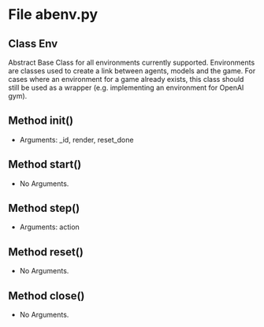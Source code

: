 # File abenv.py

## Class Env

Abstract Base Class for all environments currently supported.
Environments are classes used to create a link between agents, models and
the game. For cases where an environment for a game already exists, this class
should still be used as a wrapper (e.g. implementing an environment for OpenAI gym).

## Method __init__()

- Arguments: _id, render, reset_done

## Method start()

- No Arguments.

## Method step()

- Arguments: action

## Method reset()

- No Arguments.

## Method close()

- No Arguments.
